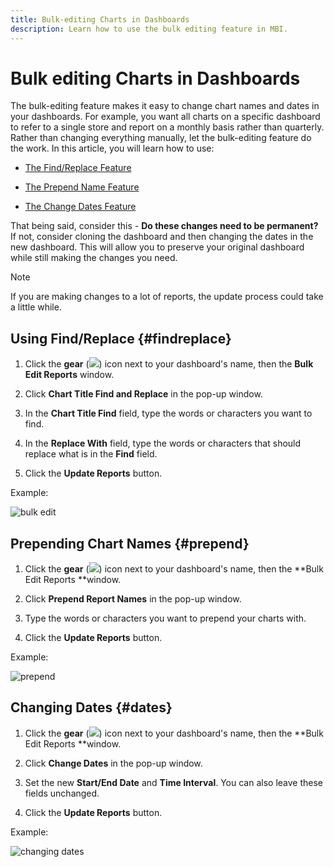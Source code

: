 ```yaml
---
title: Bulk-editing Charts in Dashboards
description: Learn how to use the bulk editing feature in MBI.
---
```

# Bulk editing Charts in Dashboards

The bulk-editing feature makes it easy to change chart names and dates in your dashboards. For example, you want all charts on a specific dashboard to refer to a single store and report on a monthly basis rather than quarterly. Rather than changing everything manually, let the bulk-editing feature do the work. In this article, you will learn how to use:

* [The Find/Replace Feature](#findreplace)

* [The Prepend Name Feature](#prepend)

* [The Change Dates Feature](#dates)

That being said, consider this - **Do these changes need to be permanent?** If not, consider cloning the dashboard and then changing the dates in the new dashboard. This will allow you to preserve your original dashboard while still making the changes you need.

>[!NOTE]
>
>If you are making changes to a lot of reports, the update process could take a little while.

## Using Find/Replace {#findreplace}

1. Click the **gear** (![](../../mbi/assets/gear-icon.png)) icon next to your dashboard's name, then the **Bulk Edit Reports** window.

1. Click **Chart Title Find and Replace** in the pop-up window.

1. In the **Chart Title Find** field, type the words or characters you want to find.

1. In the **Replace With** field, type the words or characters that should replace what is in the **Find** field.

1. Click the **Update Reports** button.

Example:

![bulk edit](../../mbi/assets/bulk_edit.gif)

## Prepending Chart Names {#prepend}

1. Click the **gear** (![](../../mbi/assets/gear-icon.png)) icon next to your dashboard's name, then the **Bulk Edit Reports **window.

1. Click **Prepend Report Names** in the pop-up window.

1. Type the words or characters you want to prepend your charts with.

1. Click the **Update Reports** button.

Example:

![prepend](../../mbi/assets/prepend.gif)

## Changing Dates {#dates}

1. Click the **gear** (![](../../mbi/assets/gear-icon.png)) icon next to your dashboard's name, then the **Bulk Edit Reports **window.

1. Click **Change Dates** in the pop-up window.

1. Set the new **Start/End Date** and **Time Interval**. You can also leave these fields unchanged.

1. Click the **Update Reports** button.

Example:

![changing dates](../../mbi/assets/dates.gif)
